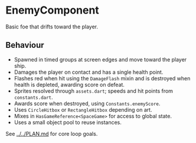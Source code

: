 # EnemyComponent

Basic foe that drifts toward the player.

## Behaviour

- Spawned in timed groups at screen edges and move toward the player ship.
- Damages the player on contact and has a single health point.
- Flashes red when hit using the `DamageFlash` mixin and is destroyed when
  health is depleted, awarding score on defeat.
- Sprites resolved through `assets.dart`; speeds and hit points from `constants.dart`.
- Awards score when destroyed, using `Constants.enemyScore`.
- Uses `CircleHitbox` or `RectangleHitbox` depending on art.
- Mixes in `HasGameReference<SpaceGame>` for access to global state.
- Uses a small object pool to reuse instances.

See [../../PLAN.md](../../PLAN.md) for core loop goals.
